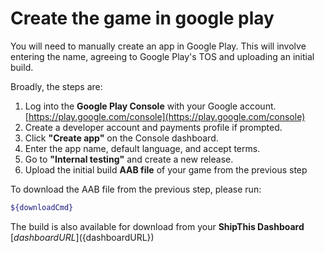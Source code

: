 # Create the game in google play

You will need to manually create an app in Google Play. This will involve entering the name, agreeing to Google Play's TOS and uploading an initial build.

Broadly, the steps are:

1. Log into the **Google Play Console** with your Google account. [https://play.google.com/console](https://play.google.com/console)
1. Create a developer account and payments profile if prompted.
1. Click **"Create app"** on the Console dashboard.
1. Enter the app name, default language, and accept terms.
1. Go to **"Internal testing"** and create a new release.
1. Upload the initial build **AAB file** of your game from the previous step

To download the AAB file from the previous step, please run:

```bash
${downloadCmd}
```

The build is also available for download from your **ShipThis Dashboard** [${dashboardURL}](${dashboardURL})
